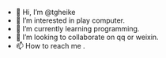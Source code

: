- 👋 Hi, I’m @tgheike
- 👀 I’m interested in play computer.
- 🌱 I’m currently learning programming.
- 💞️ I’m looking to collaborate on qq or weixin.
- 📫 How to reach me .

<!---
tgheike/tgheike is a ✨ special ✨ repository because its `README.md` (this file) appears on your GitHub profile.
You can click the Preview link to take a look at your changes.
--->
